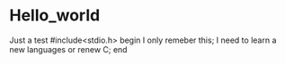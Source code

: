 # Hello_world
Just a test
#include<stdio.h>
begin
  I only remeber this;
  I need to learn a new languages or renew C;
end
